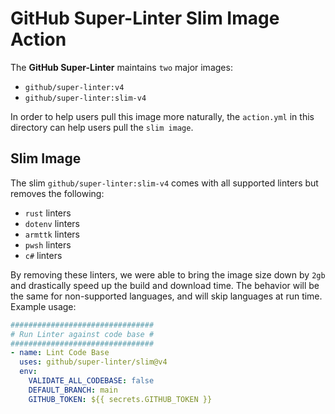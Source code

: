# GitHub Super-Linter Slim Image Action

The **GitHub Super-Linter** maintains `two` major images:

- `github/super-linter:v4`
- `github/super-linter:slim-v4`

In order to help users pull this image more naturally, the `action.yml` in this directory can help users pull the `slim image`.

## Slim Image

The slim `github/super-linter:slim-v4` comes with all supported linters but removes the following:

- `rust` linters
- `dotenv` linters
- `armttk` linters
- `pwsh` linters
- `c#` linters

By removing these linters, we were able to bring the image size down by `2gb` and drastically speed up the build and download time.
The behavior will be the same for non-supported languages, and will skip languages at run time.
Example usage:

```yml
################################
# Run Linter against code base #
################################
- name: Lint Code Base
  uses: github/super-linter/slim@v4
  env:
    VALIDATE_ALL_CODEBASE: false
    DEFAULT_BRANCH: main
    GITHUB_TOKEN: ${{ secrets.GITHUB_TOKEN }}
